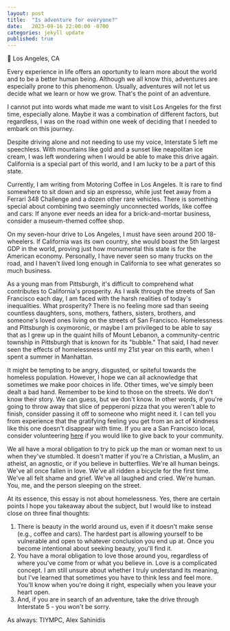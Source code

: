 ```yaml
---
layout: post
title:  "Is adventure for everyone?"
date:   2023-09-16 22:00:00 -0700
categories: jekyll update
published: true
---
```

📍 Los Angeles, CA

Every experience in life offers an oportunity to learn more about the world and to be a better human being. Although we all know this, adventures are especially prone to this phenomenon. Usually, adventures will not let us decide what we learn or how we grow. That's the point of an adventure.

I cannot put into words what made me want to visit Los Angeles for the first time, especially alone. Maybe it was a combination of different factors, but regardless, I was on the road within one week of deciding that I needed to embark on this journey.

Despite driving alone and not needing to use my voice, Interstate 5 left me speechless. With mountains like gold and a sunset like neapolitan ice cream, I was left wondering when I would be able to make this drive again. California is a special part of this world, and I am lucky to be a part of this state.

Currently, I am writing from Motoring Coffee in Los Angeles. It is rare to find somewhere to sit down and sip an espresso, while just feet away from a Ferrari 348 Challenge and a dozen other rare vehicles. There is something special about combining two seemingly unconnected worlds, like coffee and cars: If anyone ever needs an idea for a brick-and-mortar business, consider a museum-themed coffee shop.

On my seven-hour drive to Los Angeles, I must have seen around 200 18-wheelers. If California was its own country, she would boast the 5th largest GDP in the world, proving just how monumental this state is for the American economy. Personally, I have never seen so many trucks on the road, and I haven't lived long enough in California to see what generates so much business.

As a young man from Pittsburgh, it's difficult to comprehend what contributes to California's prosperity. As I walk through the streets of San Francisco each day, I am faced with the harsh realities of today's inequalities. What prosperity? There is no feeling more sad than seeing countless daughters, sons, mothers, fathers, sisters, brothers, and someone's loved ones living on the streets of San Francisco. Homelessness and Pittsburgh is oxymoronic, or maybe I am privileged to be able to say that as I grew up in the quaint hills of Mount Lebanon, a community-centric township in Pittsburgh that is known for its "bubble." That said, I had never seen the effects of homelessness until my 21st year on this earth, when I spent a summer in Manhattan.

It might be tempting to be angry, disgusted, or spiteful towards the homeless population. However, I hope we can all acknowledge that sometimes we make poor choices in life. Other times, we've simply been dealt a bad hand. Remember to be kind to those on the streets. We don't know their story. We can guess, but we don't know. In other words, if you're going to throw away that slice of pepperoni pizza that you weren't able to finish, consider passing it off to someone who might need it. I can tell you from experience that the gratifying feeling you get from an act of kindness like this one doesn't disappear with time. If you are a San Francisco local, consider volunteering [here](https://www.sfmfoodbank.org/volunteer/) if you would like to give back to your community.

We all have a moral obligation to try to pick up the man or woman next to us when they've stumbled. It doesn't matter if you're a Christian, a Muslim, an atheist, an agnostic, or if you believe in butterflies. We're all human beings. We've all once fallen in love. We've all ridden a bicycle for the first time. We've all felt shame and grief. We've all laughed and cried. We're human. You, me, and the person sleeping on the street.

At its essence, this essay is not about homelessness. Yes, there are certain points I hope you takeaway about the subject, but I would like to instead close on three final thoughts:
1. There is beauty in the world around us, even if it doesn't make sense (e.g., coffee and cars). The hardest part is allowing yourself to be vulnerable and open to whatever conclusion you end up at. Once you become intentional about seeking beauty, you'll find it.
2. You have a moral obligation to love those around you, regardless of where you've come from or what you believe in. Love is a complicated concept. I am still unsure about whether I truly understand its meaning, but I've learned that sometimes you have to think less and feel more. You'll know when you're doing it right, especially when you leave your heart open.
3. And, if you are in search of an adventure, take the drive through Interstate 5 - you won't be sorry.

As always: TIYMPC,
Alex Sahinidis